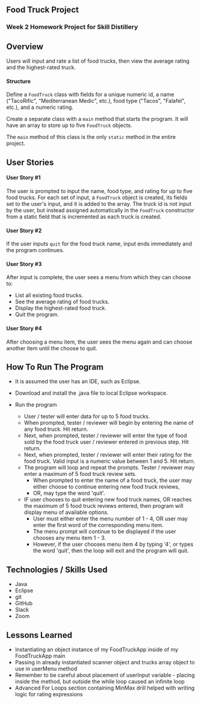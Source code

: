 ## Food Truck Project

### Week 2 Homework Project for Skill Distillery

## Overview 

Users will input and rate a list of food trucks, then view the average rating and the highest-rated truck.

#### Structure

Define a `FoodTruck` class with fields for a unique numeric id, a name ("TacoRific", "Mediterranean Medic", etc.), food type ("Tacos", "Falafel", etc.), and a numeric rating.

Create a separate class with a `main` method that starts the program.  It will have an array to store up to five `FoodTruck` objects.  

The `main` method of this class is the only `static` method in the entire project.

## User Stories

#### User Story #1

The user is prompted to input the name, food type, and rating for up to five food trucks.  For each set of input, a `FoodTruck` object is created, its fields set to the user's input, and it is added to the array.  The truck id is not input by the user, but instead assigned automatically in the `FoodTruck` constructor from a static field that is incremented as each truck is created.

#### User Story #2

If the user inputs `quit` for the food truck name, input ends immediately and the program continues.

#### User Story #3

After input is complete, the user sees a menu from which they can choose to:

* List all existing food trucks.
* See the average rating of food trucks.
* Display the highest-rated food truck.
* Quit the program.

#### User Story #4

After choosing a menu item, the user sees the menu again and can choose another item until the choose to quit.

## How To Run The Program

* It is assumed the user has an IDE, such as Eclipse. 
* Download and install the .java file to local Eclipse workspace.
* Run the program

	* User / tester will enter data for up to 5 food trucks. 
	* When prompted, tester / reviewer will begin by entering the name of any food truck. Hit return.
	* Next, when prompted, tester / reviewer will enter the type of food sold by the food truck user / reviewer entered in previous step. Hit return.
	* Next, when prompted, tester / reviewer will enter their rating for the food truck. Valid input is a numeric value between 1 and 5. Hit return.
	* The program will loop and repeat the prompts. Tester / reviewer may enter a maximum of 5 food truck review sets.  
		* When prompted to enter the name of a food truck, the user may either choose to continue entering new food truck reviews,  
		* OR, may type the word 'quit'.
	* IF user chooses to quit entering new food truck names, OR reaches the maximum of 5 food truck reviews entered, then program will display menu of available options. 
		* User must either enter the menu number of 1 - 4, OR user may enter the first word of the corresponding menu item. 
		* The menu prompt will continue to be displayed if the user chooses any menu item 1 - 3. 
		* However, if the user chooses menu item 4 by typing '4', or types the word 'quit', then the loop will exit and the program will quit. 
		

## Technologies / Skills Used 

* Java
* Eclipse
* git 
* GitHub 
* Slack
* Zoom  

## Lessons Learned 

* Instantiating an object instance of my FoodTruckApp inside of my FoodTruckApp main
* Passing in already instantiated scanner object and trucks array object to use in userMenu method
* Remember to be careful about placement of userInput variable  - placing inside the method, but outside the while loop caused an infinite loop
* Advanced For Loops section containing MinMax drill helped with writing logic for rating expressions 


